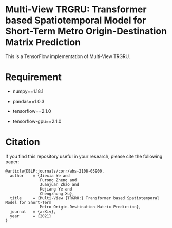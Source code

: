 # Multi-View TRGRU: Transformer based Spatiotemporal Model for Short-Term Metro Origin-Destination Matrix Prediction

This is a TensorFlow implementation of  Multi-View TRGRU.



# Requirement

- numpy==1.18.1
- pandas==1.0.3

- tensorflow==2.1.0
- tensorflow-gpu==2.1.0



# Citation

If you find this repository useful in your research, please cite the following paper:

```
@article{DBLP:journals/corr/abs-2108-03900,
  author    = {Jiexia Ye and
               Furong Zheng and
               Juanjuan Zhao and
               Kejiang Ye and
               Chengzhong Xu},
  title     = {Multi-View {TRGRU:} Transformer based Spatiotemporal Model for Short-Term
               Metro Origin-Destination Matrix Prediction},
  journal   = {arXiv},
  year      = {2021}
}
```


